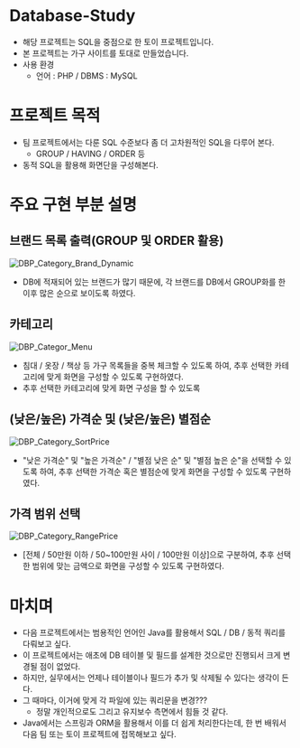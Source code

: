 # Database-Study
- 해당 프로젝트는 SQL을 중점으로 한 토이 프로젝트입니다.
- 본 프로젝트는 가구 사이트를 토대로 만들었습니다.
- 사용 환경
  - 언어 : PHP / DBMS : MySQL
    
# 프로젝트 목적
- 팀 프로젝트에서는 다룬 SQL 수준보다 좀 더 고차원적인 SQL을 다루어 본다.
  - GROUP / HAVING / ORDER 등 
- 동적 SQL을 활용해 화면단을 구성해본다.

# 주요 구현 부분 설명
## 브랜드 목록 출력(GROUP 및 ORDER 활용)
![DBP_Category_Brand_Dynamic](https://github.com/irishNoah/Database-Programming/assets/80700537/a260ea88-162e-40ea-92f1-e3aea6068255)
- DB에 적재되어 있는 브랜드가 많기 때문에, 각 브랜드를 DB에서 GROUP화를 한 이후 많은 순으로 보이도록 하였다.

## 카테고리
![DBP_Categor_Menu](https://github.com/irishNoah/Database-Programming/assets/80700537/d5aefd1f-de8e-483d-a1fd-5c356b744661)
- 침대 / 옷장 / 책상 등 가구 목록들을 중복 체크할 수 있도록 하여, 추후 선택한 카테고리에 맞게 화면을 구성할 수 있도록 구현하였다.
- 추후 선택한 카테고리에 맞게 화면 구성을 할 수 있도록 

## (낮은/높은) 가격순 및 (낮은/높은) 별점순
![DBP_Category_SortPrice](https://github.com/irishNoah/Database-Programming/assets/80700537/d2b89f69-d45d-487d-8ed0-5e40cf7a6091)
- "낮은 가격순" 및 "높은 가격순" / "별점 낮은 순" 및 "별점 높은 순"을 선택할 수 있도록 하여, 추후 선택한 가격순 혹은 별점순에 맞게 화면을 구성할 수 있도록 구현하였다.
  
## 가격 범위 선택
![DBP_Category_RangePrice](https://github.com/irishNoah/Database-Programming/assets/80700537/901f7181-60fb-411f-9487-d548f30ecab3)
- [전체 / 50만원 이하 / 50~100만원 사이 / 100만원 이상]으로 구분하여, 추후 선택한 범위에 맞는 금액으로 화면을 구성할 수 있도록 구현하였다.



# 마치며
- 다음 프로젝트에서는 범용적인 언어인 Java를 활용해서 SQL / DB / 동적 쿼리를 다뤄보고 싶다.
- 이 프로젝트에서는 애초에 DB 테이블 및 필드를 설계한 것으로만 진행되서 크게 변경될 점이 없었다.
- 하지만, 실무에서는 언제나 테이블이나 필드가 추가 및 삭제될 수 있다는 생각이 든다.
- 그 때마다, 이거에 맞게 각 파일에 있는 쿼리문을 변경???
  - 정말 개인적으로도 그리고 유지보수 측면에서 힘들 것 같다.
- Java에서는 스프링과 ORM을 활용해서 이를 더 쉽게 처리한다는데, 한 번 배워서 다음 팀 또는 토이 프로젝트에 접목해보고 싶다.
